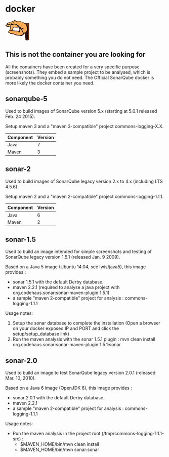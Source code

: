 # docker

![alt text](https://raw.githubusercontent.com/lzilber/docker/master/obiwan-hand.png "Obiwan's gesture")

## This is not the container you are looking for

All the containers have been created for a very specific purpose (screenshots). They embed a sample project to be analysed, which is probably something you do not need. The Official SonarQube docker is more likely the docker container you need.

## sonarqube-5

Used to build images of SonarQube version 5.x (starting at 5.0.1 released Feb. 24 2015).

Setup maven 3 and a "maven 3-compatible" project commons-logging-X.X.

| Component  | Version |
| ------------- | ------------- |
| Java  | 7  |
| Maven  | 3  |

## sonar-2

Used to build images of SonarQube legacy version 2.x to 4.x (including LTS 4.5.6).

Setup maven 2 and a "maven 2-compatible" project commons-logging-1.1.1.

| Component  | Version |
| ------------- | ------------- |
| Java  | 6  |
| Maven  | 2  |


## sonar-1.5

Used to build an image intended for simple screenshots and testing of SonarQube legacy version 1.5.1 (released Jan. 9 2009).

Based on a Java 5 image (Ubuntu 14.04, see lwis/java5), this image provides :
 * sonar 1.5.1 with the default Derby database.
 * maven 2.2.1 (required to analyse a java project with org.codehaus.sonar:sonar-maven-plugin:1.5.1)
 * a sample "maven 2-compatible" project for analysis : commons-logging-1.1.1 

Usage notes:
 1. Setup the sonar database to complete the installation (Open a browser on your docker exposed IP and PORT and click the setup/setup_database link)
 2. Run the maven analysis with the sonar 1.5.1 plugin : mvn clean install org.codehaus.sonar:sonar-maven-plugin:1.5.1:sonar

## sonar-2.0

Used to build an image to test SonarQube legacy version 2.0.1 (released Mar. 10, 2010).

Based on a Java 6 image (OpenJDK 6), this image provides :
 * sonar 2.0.1 with the default Derby database.
 * maven 2.2.1 
 * a sample "maven 2-compatible" project for analysis : commons-logging-1.1.1 

Usage notes:
 * Run the maven analysis in the project root (/tmp/commons-logging-1.1.1-src) : 
   * $MAVEN_HOME/bin/mvn clean install
   * $MAVEN_HOME/bin/mvn sonar:sonar
